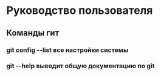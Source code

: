 # Руководство пользователя
## Команды гит
### git config --list все настройки системы
### git --help выводит общую документацию по git